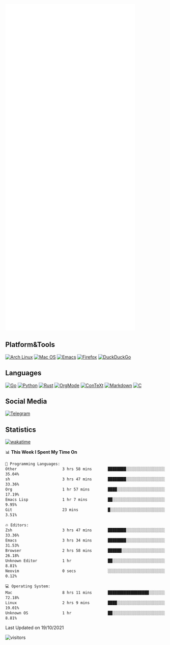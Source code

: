 ![Metrics](https://github.com/SteamedFish/SteamedFish/blob/master/github-metrics.svg)

## Platform&Tools

[![Arch Linux](https://img.shields.io/badge/ArchLinux-1793D1?logo=arch-linux&logoColor=fff&style=flat-square)](https://archlinux.org/)
[![Mac OS](https://img.shields.io/badge/MacOS-000000?style=flat-square&logo=macos&logoColor=F0F0F0)](https://www.apple.com/macos/)
[![Emacs](https://img.shields.io/badge/Emacs-%237F5AB6.svg?&style=flat-square&logo=gnu-emacs&logoColor=white)](https://www.gnu.org/software/emacs/)
[![Firefox](https://img.shields.io/badge/Firefox-FF7139?style=flat-square&logo=Firefox-Browser&logoColor=white)](https://firefox.com/)
[![DuckDuckGo](https://img.shields.io/badge/DuckDuckGo-DE5833?style=flat-square&logo=DuckDuckGo&logoColor=white)](https://duckduckgo.com/)

## Languages

[![Go](https://img.shields.io/badge/Golang-%2300ADD8.svg?style=flat-square&logo=go&logoColor=white)](https://golang.org/)
[![Python](https://img.shields.io/badge/Python-3670A0?style=flat-square&logo=python&logoColor=ffdd54)](https://www.python.org/)
[![Rust](https://img.shields.io/badge/Rust-%23000000.svg?style=flat-square&logo=rust&logoColor=white)](https://www.rust-lang.org/)
[![OrgMode](https://img.shields.io/badge/OrgMode-%23000000.svg?style=flat-square&logo=org&logoColor=white)](https://orgmode.org/)
[![ConTeXt](https://img.shields.io/badge/ConTeXt-%23008080.svg?style=flat-square&logo=latex&logoColor=white)](https://contextgarden.net/)
[![Markdown](https://img.shields.io/badge/MarkDown-%23000000.svg?style=flat-square&logo=markdown&logoColor=white)](https://daringfireball.net/projects/markdown/)
[![C](https://img.shields.io/badge/C-%2300599C.svg?style=flat-square&logo=c&logoColor=white)](https://www.iso.org/standard/74528.html)

## Social Media

[![Telegram](https://img.shields.io/badge/SteamedFish-2CA5E0?style=social&logo=telegram&logoColor=white)](https://t.me/SteamedFish)

## Statistics
[![wakatime](https://wakatime.com/badge/user/168280d6-fcf2-4b4f-ad3a-dc4612f35b38.svg)](https://wakatime.com/@168280d6-fcf2-4b4f-ad3a-dc4612f35b38)

<!--START_SECTION:waka-->
📊 **This Week I Spent My Time On** 

```text
💬 Programming Languages: 
Other                    3 hrs 58 mins       ████████░░░░░░░░░░░░░░░░░   35.04% 
sh                       3 hrs 47 mins       ████████░░░░░░░░░░░░░░░░░   33.36% 
Org                      1 hr 57 mins        ████░░░░░░░░░░░░░░░░░░░░░   17.19% 
Emacs Lisp               1 hr 7 mins         ██░░░░░░░░░░░░░░░░░░░░░░░   9.95% 
Git                      23 mins             █░░░░░░░░░░░░░░░░░░░░░░░░   3.51%

🔥 Editors: 
Zsh                      3 hrs 47 mins       ████████░░░░░░░░░░░░░░░░░   33.36% 
Emacs                    3 hrs 34 mins       ████████░░░░░░░░░░░░░░░░░   31.53% 
Browser                  2 hrs 58 mins       ██████░░░░░░░░░░░░░░░░░░░   26.18% 
Unknown Editor           1 hr                ██░░░░░░░░░░░░░░░░░░░░░░░   8.81% 
Neovim                   0 secs              ░░░░░░░░░░░░░░░░░░░░░░░░░   0.12%

💻 Operating System: 
Mac                      8 hrs 11 mins       ██████████████████░░░░░░░   72.18% 
Linux                    2 hrs 9 mins        ████░░░░░░░░░░░░░░░░░░░░░   19.01% 
Unknown OS               1 hr                ██░░░░░░░░░░░░░░░░░░░░░░░   8.81%

```


 Last Updated on 19/10/2021
<!--END_SECTION:waka-->

![visitors](https://visitor-badge.laobi.icu/badge?page_id=SteamedFish.SteamedFish)
